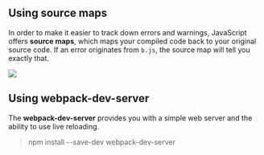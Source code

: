## Using source maps
In order to make it easier to track down errors and warnings, JavaScript offers **source maps**, which maps your compiled code back to your original source code. If an error originates from ``b.js``, the source map will tell you exactly that.

![](http://i.imgur.com/AlKZHQk.png)

## Using webpack-dev-server
The **webpack-dev-server** provides you with a simple web server and the ability to use live reloading. 
> npm install --save-dev webpack-dev-server